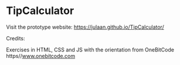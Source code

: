# TipCalculator

Visit the prototype website: https://julaan.github.io/TipCalculator/


Credits:

Exercises in HTML, CSS and JS with the orientation from OneBitCode https//www.onebitcode.com
